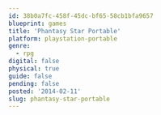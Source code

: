 ```yaml
---
id: 38b0a7fc-458f-45dc-bf65-58cb1bfa9657
blueprint: games
title: 'Phantasy Star Portable'
platform: playstation-portable
genre:
  - rpg
digital: false
physical: true
guide: false
pending: false
posted: '2014-02-11'
slug: phantasy-star-portable
---
```

